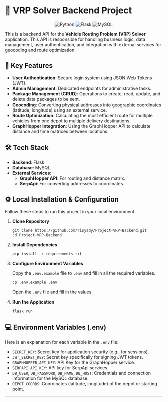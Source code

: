 # 🚀 VRP Solver Backend Project

<p align="center">
  <img src="https://img.shields.io/badge/Python-3776AB?style=for-the-badge&logo=python&logoColor=white" alt="Python">
  <img src="https://img.shields.io/badge/Flask-1a1a1a?style=for-the-badge&logo=flask&logoColor=white" alt="Flask">
  <img src="https://img.shields.io/badge/MySQL-4479A1?style=for-the-badge&logo=mysql&logoColor=white" alt="MySQL">
</p>

This is a backend API for the **Vehicle Routing Problem (VRP) Solver** application. This API is responsible for handling business logic, data management, user authentication, and integration with external services for geocoding and route optimization.

## 🔑 Key Features

* **User Authentication**: Secure login system using JSON Web Tokens (JWT).
* **Admin Management**: Dedicated endpoints for administrative tasks.
* **Package Management (CRUD)**: Operations to create, read, update, and delete data packages to be sent.
* **Geocoding**: Converting physical addresses into geographic coordinates (latitude, longitude) using an external service.
* **Route Optimization**: Calculating the most efficient route for multiple vehicles from one depot to multiple delivery destinations.
* **GraphHopper Integration**: Using the GraphHopper API to calculate distance and time matrices between locations.

## 🛠 Tech Stack

* **Backend**: Flask
* **Database**: MySQL
* **External Services**:
  * **GraphHopper API**: For routing and distance matrix.
  * **SerpApi**: For converting addresses to coordinates.

## ⚙️ Local Installation & Configuration

Follow these steps to run this project in your local environment.

1.  **Clone Repository**

    ```bash
    git clone https://github.com/risyady/Project-VRP-Backend.git
    cd Project-VRP-Backend
    ```

2.  **Install Dependencies**

    ```bash
    pip install -r requirements.txt
    ```

3.  **Configure Environment Variables**

    Copy the `.env.example` file to `.env` and fill in all the required variables.

    ```bash
    cp .env.example .env
    ```

    Open the `.env` file and fill in the values.

4.  **Run the Application**

    ```bash
    flask run
    ```

## 💻 Environment Variables (.env)

Here is an explanation for each variable in the `.env` file:

* `SECRET_KEY`: Secret key for application security (e.g., for sessions).
* `JWT_SECRET_KEY`: Secret key specifically for signing JWT tokens.
* `GRAPHHOPPER_API_KEY`: API Key for the GraphHopper service.
* `SERPAPI_API_KEY`: API key for SerpApi services.
* `DB_USER`, `DB_PASSWORD`, `DB_NAME`, `DB_HOST`: Credentials and connection information for the MySQL database.
* `DEPOT_COORDS`: Coordinates (latitude, longitude) of the depot or starting point.

---